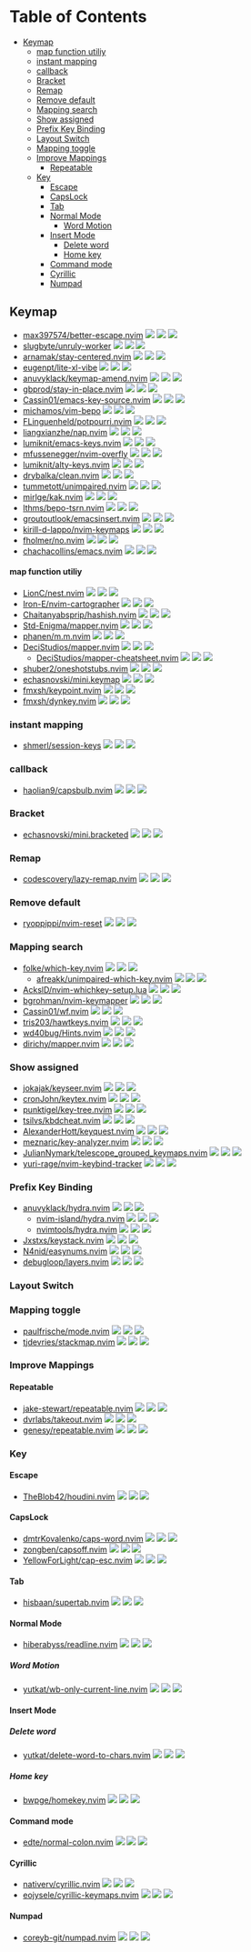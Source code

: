 # Table of Contents

<!-- toc -->

- [Keymap](#keymap)
    + [map function utiliy](#map-function-utiliy)
  * [instant mapping](#instant-mapping)
  * [callback](#callback)
  * [Bracket](#bracket)
  * [Remap](#remap)
  * [Remove default](#remove-default)
  * [Mapping search](#mapping-search)
  * [Show assigned](#show-assigned)
  * [Prefix Key Binding](#prefix-key-binding)
  * [Layout Switch](#layout-switch)
  * [Mapping toggle](#mapping-toggle)
  * [Improve Mappings](#improve-mappings)
    + [Repeatable](#repeatable)
  * [Key](#key)
    + [Escape](#escape)
    + [CapsLock](#capslock)
    + [Tab](#tab)
    + [Normal Mode](#normal-mode)
      - [Word Motion](#word-motion)
    + [Insert Mode](#insert-mode)
      - [Delete word](#delete-word)
      - [Home key](#home-key)
    + [Command mode](#command-mode)
    + [Cyrillic](#cyrillic)
    + [Numpad](#numpad)

<!-- tocstop -->

## Keymap

- [max397574/better-escape.nvim](https://github.com/max397574/better-escape.nvim) ![](https://img.shields.io/github/stars/max397574/better-escape.nvim) ![](https://img.shields.io/github/last-commit/max397574/better-escape.nvim) ![](https://img.shields.io/github/commit-activity/y/max397574/better-escape.nvim)
- [slugbyte/unruly-worker](https://github.com/slugbyte/unruly-worker) ![](https://img.shields.io/github/stars/slugbyte/unruly-worker) ![](https://img.shields.io/github/last-commit/slugbyte/unruly-worker) ![](https://img.shields.io/github/commit-activity/y/slugbyte/unruly-worker)
- [arnamak/stay-centered.nvim](https://github.com/arnamak/stay-centered.nvim) ![](https://img.shields.io/github/stars/arnamak/stay-centered.nvim) ![](https://img.shields.io/github/last-commit/arnamak/stay-centered.nvim) ![](https://img.shields.io/github/commit-activity/y/arnamak/stay-centered.nvim)
- [eugenpt/lite-xl-vibe](https://github.com/eugenpt/lite-xl-vibe) ![](https://img.shields.io/github/stars/eugenpt/lite-xl-vibe) ![](https://img.shields.io/github/last-commit/eugenpt/lite-xl-vibe) ![](https://img.shields.io/github/commit-activity/y/eugenpt/lite-xl-vibe)
- [anuvyklack/keymap-amend.nvim](https://github.com/anuvyklack/keymap-amend.nvim) ![](https://img.shields.io/github/stars/anuvyklack/keymap-amend.nvim) ![](https://img.shields.io/github/last-commit/anuvyklack/keymap-amend.nvim) ![](https://img.shields.io/github/commit-activity/y/anuvyklack/keymap-amend.nvim)
- [gbprod/stay-in-place.nvim](https://github.com/gbprod/stay-in-place.nvim) ![](https://img.shields.io/github/stars/gbprod/stay-in-place.nvim) ![](https://img.shields.io/github/last-commit/gbprod/stay-in-place.nvim) ![](https://img.shields.io/github/commit-activity/y/gbprod/stay-in-place.nvim)
- [Cassin01/emacs-key-source.nvim](https://github.com/Cassin01/emacs-key-source.nvim) ![](https://img.shields.io/github/stars/Cassin01/emacs-key-source.nvim) ![](https://img.shields.io/github/last-commit/Cassin01/emacs-key-source.nvim) ![](https://img.shields.io/github/commit-activity/y/Cassin01/emacs-key-source.nvim)
- [michamos/vim-bepo](https://github.com/michamos/vim-bepo) ![](https://img.shields.io/github/stars/michamos/vim-bepo) ![](https://img.shields.io/github/last-commit/michamos/vim-bepo) ![](https://img.shields.io/github/commit-activity/y/michamos/vim-bepo)
- [FLinguenheld/potpourri.nvim](https://github.com/FLinguenheld/potpourri.nvim) ![](https://img.shields.io/github/stars/FLinguenheld/potpourri.nvim) ![](https://img.shields.io/github/last-commit/FLinguenheld/potpourri.nvim) ![](https://img.shields.io/github/commit-activity/y/FLinguenheld/potpourri.nvim)
- [liangxianzhe/nap.nvim](https://github.com/liangxianzhe/nap.nvim) ![](https://img.shields.io/github/stars/liangxianzhe/nap.nvim) ![](https://img.shields.io/github/last-commit/liangxianzhe/nap.nvim) ![](https://img.shields.io/github/commit-activity/y/liangxianzhe/nap.nvim)
- [lumiknit/emacs-keys.nvim](https://github.com/lumiknit/emacs-keys.nvim) ![](https://img.shields.io/github/stars/lumiknit/emacs-keys.nvim) ![](https://img.shields.io/github/last-commit/lumiknit/emacs-keys.nvim) ![](https://img.shields.io/github/commit-activity/y/lumiknit/emacs-keys.nvim)
- [mfussenegger/nvim-overfly](https://github.com/mfussenegger/nvim-overfly) ![](https://img.shields.io/github/stars/mfussenegger/nvim-overfly) ![](https://img.shields.io/github/last-commit/mfussenegger/nvim-overfly) ![](https://img.shields.io/github/commit-activity/y/mfussenegger/nvim-overfly)
- [lumiknit/alty-keys.nvim](https://github.com/lumiknit/alty-keys.nvim) ![](https://img.shields.io/github/stars/lumiknit/alty-keys.nvim) ![](https://img.shields.io/github/last-commit/lumiknit/alty-keys.nvim) ![](https://img.shields.io/github/commit-activity/y/lumiknit/alty-keys.nvim)
- [drybalka/clean.nvim](https://github.com/drybalka/clean.nvim) ![](https://img.shields.io/github/stars/drybalka/clean.nvim) ![](https://img.shields.io/github/last-commit/drybalka/clean.nvim) ![](https://img.shields.io/github/commit-activity/y/drybalka/clean.nvim)
- [tummetott/unimpaired.nvim](https://github.com/tummetott/unimpaired.nvim) ![](https://img.shields.io/github/stars/tummetott/unimpaired.nvim) ![](https://img.shields.io/github/last-commit/tummetott/unimpaired.nvim) ![](https://img.shields.io/github/commit-activity/y/tummetott/unimpaired.nvim)
- [mirlge/kak.nvim](https://github.com/mirlge/kak.nvim) ![](https://img.shields.io/github/stars/mirlge/kak.nvim) ![](https://img.shields.io/github/last-commit/mirlge/kak.nvim) ![](https://img.shields.io/github/commit-activity/y/mirlge/kak.nvim)
- [lthms/bepo-tsrn.nvim](https://github.com/lthms/bepo-tsrn.nvim) ![](https://img.shields.io/github/stars/lthms/bepo-tsrn.nvim) ![](https://img.shields.io/github/last-commit/lthms/bepo-tsrn.nvim) ![](https://img.shields.io/github/commit-activity/y/lthms/bepo-tsrn.nvim)
- [groutoutlook/emacsinsert.nvim](https://github.com/groutoutlook/emacsinsert.nvim) ![](https://img.shields.io/github/stars/groutoutlook/emacsinsert.nvim) ![](https://img.shields.io/github/last-commit/groutoutlook/emacsinsert.nvim) ![](https://img.shields.io/github/commit-activity/y/groutoutlook/emacsinsert.nvim)
- [kirill-d-lappo/nvim-keymaps](https://github.com/kirill-d-lappo/nvim-keymaps) ![](https://img.shields.io/github/stars/kirill-d-lappo/nvim-keymaps) ![](https://img.shields.io/github/last-commit/kirill-d-lappo/nvim-keymaps) ![](https://img.shields.io/github/commit-activity/y/kirill-d-lappo/nvim-keymaps)
- [fholmer/no.nvim](https://github.com/fholmer/no.nvim) ![](https://img.shields.io/github/stars/fholmer/no.nvim) ![](https://img.shields.io/github/last-commit/fholmer/no.nvim) ![](https://img.shields.io/github/commit-activity/y/fholmer/no.nvim)
- [chachacollins/emacs.nvim](https://github.com/chachacollins/emacs.nvim) ![](https://img.shields.io/github/stars/chachacollins/emacs.nvim) ![](https://img.shields.io/github/last-commit/chachacollins/emacs.nvim) ![](https://img.shields.io/github/commit-activity/y/chachacollins/emacs.nvim)

#### map function utiliy

- [LionC/nest.nvim](https://github.com/LionC/nest.nvim) ![](https://img.shields.io/github/stars/LionC/nest.nvim) ![](https://img.shields.io/github/last-commit/LionC/nest.nvim) ![](https://img.shields.io/github/commit-activity/y/LionC/nest.nvim)
- [Iron-E/nvim-cartographer](https://github.com/Iron-E/nvim-cartographer) ![](https://img.shields.io/github/stars/Iron-E/nvim-cartographer) ![](https://img.shields.io/github/last-commit/Iron-E/nvim-cartographer) ![](https://img.shields.io/github/commit-activity/y/Iron-E/nvim-cartographer)
- [Chaitanyabsprip/hashish.nvim](https://github.com/Chaitanyabsprip/hashish.nvim) ![](https://img.shields.io/github/stars/Chaitanyabsprip/hashish.nvim) ![](https://img.shields.io/github/last-commit/Chaitanyabsprip/hashish.nvim) ![](https://img.shields.io/github/commit-activity/y/Chaitanyabsprip/hashish.nvim)
- [Std-Enigma/mapper.nvim](https://github.com/Std-Enigma/mapper.nvim) ![](https://img.shields.io/github/stars/Std-Enigma/mapper.nvim) ![](https://img.shields.io/github/last-commit/Std-Enigma/mapper.nvim) ![](https://img.shields.io/github/commit-activity/y/Std-Enigma/mapper.nvim)
- [phanen/m.m.nvim](https://github.com/phanen/m.m.nvim) ![](https://img.shields.io/github/stars/phanen/m.m.nvim) ![](https://img.shields.io/github/last-commit/phanen/m.m.nvim) ![](https://img.shields.io/github/commit-activity/y/phanen/m.m.nvim)
- [DeciStudios/mapper.nvim](https://github.com/DeciStudios/mapper.nvim) ![](https://img.shields.io/github/stars/DeciStudios/mapper.nvim) ![](https://img.shields.io/github/last-commit/DeciStudios/mapper.nvim) ![](https://img.shields.io/github/commit-activity/y/DeciStudios/mapper.nvim)
  - [DeciStudios/mapper-cheatsheet.nvim](https://github.com/DeciStudios/mapper-cheatsheet.nvim) ![](https://img.shields.io/github/stars/DeciStudios/mapper-cheatsheet.nvim) ![](https://img.shields.io/github/last-commit/DeciStudios/mapper-cheatsheet.nvim) ![](https://img.shields.io/github/commit-activity/y/DeciStudios/mapper-cheatsheet.nvim)
- [shuber2/oneshotstubs.nvim](https://github.com/shuber2/oneshotstubs.nvim) ![](https://img.shields.io/github/stars/shuber2/oneshotstubs.nvim) ![](https://img.shields.io/github/last-commit/shuber2/oneshotstubs.nvim) ![](https://img.shields.io/github/commit-activity/y/shuber2/oneshotstubs.nvim)
- [echasnovski/mini.keymap](https://github.com/echasnovski/mini.keymap) ![](https://img.shields.io/github/stars/echasnovski/mini.keymap) ![](https://img.shields.io/github/last-commit/echasnovski/mini.keymap) ![](https://img.shields.io/github/commit-activity/y/echasnovski/mini.keymap)
- [fmxsh/keypoint.nvim](https://github.com/fmxsh/keypoint.nvim) ![](https://img.shields.io/github/stars/fmxsh/keypoint.nvim) ![](https://img.shields.io/github/last-commit/fmxsh/keypoint.nvim) ![](https://img.shields.io/github/commit-activity/y/fmxsh/keypoint.nvim)
- [fmxsh/dynkey.nvim](https://github.com/fmxsh/dynkey.nvim) ![](https://img.shields.io/github/stars/fmxsh/dynkey.nvim) ![](https://img.shields.io/github/last-commit/fmxsh/dynkey.nvim) ![](https://img.shields.io/github/commit-activity/y/fmxsh/dynkey.nvim)


### instant mapping

- [shmerl/session-keys](https://github.com/shmerl/session-keys) ![](https://img.shields.io/github/stars/shmerl/session-keys) ![](https://img.shields.io/github/last-commit/shmerl/session-keys) ![](https://img.shields.io/github/commit-activity/y/shmerl/session-keys)

### callback

- [haolian9/capsbulb.nvim](https://github.com/haolian9/capsbulb.nvim) ![](https://img.shields.io/github/stars/haolian9/capsbulb.nvim) ![](https://img.shields.io/github/last-commit/haolian9/capsbulb.nvim) ![](https://img.shields.io/github/commit-activity/y/haolian9/capsbulb.nvim)

### Bracket

- [echasnovski/mini.bracketed](https://github.com/echasnovski/mini.bracketed) ![](https://img.shields.io/github/stars/echasnovski/mini.bracketed) ![](https://img.shields.io/github/last-commit/echasnovski/mini.bracketed) ![](https://img.shields.io/github/commit-activity/y/echasnovski/mini.bracketed)

### Remap

- [codescovery/lazy-remap.nvim](https://github.com/codescovery/lazy-remap.nvim) ![](https://img.shields.io/github/stars/codescovery/lazy-remap.nvim) ![](https://img.shields.io/github/last-commit/codescovery/lazy-remap.nvim) ![](https://img.shields.io/github/commit-activity/y/codescovery/lazy-remap.nvim)

### Remove default

- [ryoppippi/nvim-reset](https://github.com/ryoppippi/nvim-reset) ![](https://img.shields.io/github/stars/ryoppippi/nvim-reset) ![](https://img.shields.io/github/last-commit/ryoppippi/nvim-reset) ![](https://img.shields.io/github/commit-activity/y/ryoppippi/nvim-reset)

### Mapping search

- [folke/which-key.nvim](https://github.com/folke/which-key.nvim) ![](https://img.shields.io/github/stars/folke/which-key.nvim) ![](https://img.shields.io/github/last-commit/folke/which-key.nvim) ![](https://img.shields.io/github/commit-activity/y/folke/which-key.nvim)
  - [afreakk/unimpaired-which-key.nvim](https://github.com/afreakk/unimpaired-which-key.nvim) ![](https://img.shields.io/github/stars/afreakk/unimpaired-which-key.nvim) ![](https://img.shields.io/github/last-commit/afreakk/unimpaired-which-key.nvim) ![](https://img.shields.io/github/commit-activity/y/afreakk/unimpaired-which-key.nvim)
- [AckslD/nvim-whichkey-setup.lua](https://github.com/AckslD/nvim-whichkey-setup.lua) ![](https://img.shields.io/github/stars/AckslD/nvim-whichkey-setup.lua) ![](https://img.shields.io/github/last-commit/AckslD/nvim-whichkey-setup.lua) ![](https://img.shields.io/github/commit-activity/y/AckslD/nvim-whichkey-setup.lua)
- [bgrohman/nvim-keymapper](https://github.com/bgrohman/nvim-keymapper) ![](https://img.shields.io/github/stars/bgrohman/nvim-keymapper) ![](https://img.shields.io/github/last-commit/bgrohman/nvim-keymapper) ![](https://img.shields.io/github/commit-activity/y/bgrohman/nvim-keymapper)
- [Cassin01/wf.nvim](https://github.com/Cassin01/wf.nvim) ![](https://img.shields.io/github/stars/Cassin01/wf.nvim) ![](https://img.shields.io/github/last-commit/Cassin01/wf.nvim) ![](https://img.shields.io/github/commit-activity/y/Cassin01/wf.nvim)
- [tris203/hawtkeys.nvim](https://github.com/tris203/hawtkeys.nvim) ![](https://img.shields.io/github/stars/tris203/hawtkeys.nvim) ![](https://img.shields.io/github/last-commit/tris203/hawtkeys.nvim) ![](https://img.shields.io/github/commit-activity/y/tris203/hawtkeys.nvim)
- [wd40bug/Hints.nvim](https://github.com/wd40bug/Hints.nvim) ![](https://img.shields.io/github/stars/wd40bug/Hints.nvim) ![](https://img.shields.io/github/last-commit/wd40bug/Hints.nvim) ![](https://img.shields.io/github/commit-activity/y/wd40bug/Hints.nvim)
- [dirichy/mapper.nvim](https://github.com/dirichy/mapper.nvim) ![](https://img.shields.io/github/stars/dirichy/mapper.nvim) ![](https://img.shields.io/github/last-commit/dirichy/mapper.nvim) ![](https://img.shields.io/github/commit-activity/y/dirichy/mapper.nvim)

### Show assigned

- [jokajak/keyseer.nvim](https://github.com/jokajak/keyseer.nvim) ![](https://img.shields.io/github/stars/jokajak/keyseer.nvim) ![](https://img.shields.io/github/last-commit/jokajak/keyseer.nvim) ![](https://img.shields.io/github/commit-activity/y/jokajak/keyseer.nvim)
- [cronJohn/keytex.nvim](https://github.com/cronJohn/keytex.nvim) ![](https://img.shields.io/github/stars/cronJohn/keytex.nvim) ![](https://img.shields.io/github/last-commit/cronJohn/keytex.nvim) ![](https://img.shields.io/github/commit-activity/y/cronJohn/keytex.nvim)
- [punktigel/key-tree.nvim](https://github.com/punktigel/key-tree.nvim) ![](https://img.shields.io/github/stars/punktigel/key-tree.nvim) ![](https://img.shields.io/github/last-commit/punktigel/key-tree.nvim) ![](https://img.shields.io/github/commit-activity/y/punktigel/key-tree.nvim)
- [tsilvs/kbdcheat.nvim](https://github.com/tsilvs/kbdcheat.nvim) ![](https://img.shields.io/github/stars/tsilvs/kbdcheat.nvim) ![](https://img.shields.io/github/last-commit/tsilvs/kbdcheat.nvim) ![](https://img.shields.io/github/commit-activity/y/tsilvs/kbdcheat.nvim)
- [AlexanderHott/keyquest.nvim](https://github.com/AlexanderHott/keyquest.nvim) ![](https://img.shields.io/github/stars/AlexanderHott/keyquest.nvim) ![](https://img.shields.io/github/last-commit/AlexanderHott/keyquest.nvim) ![](https://img.shields.io/github/commit-activity/y/AlexanderHott/keyquest.nvim)
- [meznaric/key-analyzer.nvim](https://github.com/meznaric/key-analyzer.nvim) ![](https://img.shields.io/github/stars/meznaric/key-analyzer.nvim) ![](https://img.shields.io/github/last-commit/meznaric/key-analyzer.nvim) ![](https://img.shields.io/github/commit-activity/y/meznaric/key-analyzer.nvim)
- [JulianNymark/telescope_grouped_keymaps.nvim](https://github.com/JulianNymark/telescope_grouped_keymaps.nvim) ![](https://img.shields.io/github/stars/JulianNymark/telescope_grouped_keymaps.nvim) ![](https://img.shields.io/github/last-commit/JulianNymark/telescope_grouped_keymaps.nvim) ![](https://img.shields.io/github/commit-activity/y/JulianNymark/telescope_grouped_keymaps.nvim)
- [yuri-rage/nvim-keybind-tracker](https://github.com/yuri-rage/nvim-keybind-tracker) ![](https://img.shields.io/github/stars/yuri-rage/nvim-keybind-tracker) ![](https://img.shields.io/github/last-commit/yuri-rage/nvim-keybind-tracker) ![](https://img.shields.io/github/commit-activity/y/yuri-rage/nvim-keybind-tracker)

### Prefix Key Binding

- [anuvyklack/hydra.nvim](https://github.com/anuvyklack/hydra.nvim) ![](https://img.shields.io/github/stars/anuvyklack/hydra.nvim) ![](https://img.shields.io/github/last-commit/anuvyklack/hydra.nvim) ![](https://img.shields.io/github/commit-activity/y/anuvyklack/hydra.nvim)
  - [nvim-island/hydra.nvim](https://github.com/nvim-island/hydra.nvim) ![](https://img.shields.io/github/stars/nvim-island/hydra.nvim) ![](https://img.shields.io/github/last-commit/nvim-island/hydra.nvim) ![](https://img.shields.io/github/commit-activity/y/nvim-island/hydra.nvim)
  - [nvimtools/hydra.nvim](https://github.com/nvimtools/hydra.nvim) ![](https://img.shields.io/github/stars/nvimtools/hydra.nvim) ![](https://img.shields.io/github/last-commit/nvimtools/hydra.nvim) ![](https://img.shields.io/github/commit-activity/y/nvimtools/hydra.nvim)
- [Jxstxs/keystack.nvim](https://github.com/Jxstxs/keystack.nvim) ![](https://img.shields.io/github/stars/Jxstxs/keystack.nvim) ![](https://img.shields.io/github/last-commit/Jxstxs/keystack.nvim) ![](https://img.shields.io/github/commit-activity/y/Jxstxs/keystack.nvim)
- [N4nid/easynums.nvim](https://github.com/N4nid/easynums.nvim) ![](https://img.shields.io/github/stars/N4nid/easynums.nvim) ![](https://img.shields.io/github/last-commit/N4nid/easynums.nvim) ![](https://img.shields.io/github/commit-activity/y/N4nid/easynums.nvim)
- [debugloop/layers.nvim](https://github.com/debugloop/layers.nvim) ![](https://img.shields.io/github/stars/debugloop/layers.nvim) ![](https://img.shields.io/github/last-commit/debugloop/layers.nvim) ![](https://img.shields.io/github/commit-activity/y/debugloop/layers.nvim)

### Layout Switch

### Mapping toggle

- [paulfrische/mode.nvim](https://github.com/paulfrische/mode.nvim) ![](https://img.shields.io/github/stars/paulfrische/mode.nvim) ![](https://img.shields.io/github/last-commit/paulfrische/mode.nvim) ![](https://img.shields.io/github/commit-activity/y/paulfrische/mode.nvim)
- [tjdevries/stackmap.nvim](https://github.com/tjdevries/stackmap.nvim) ![](https://img.shields.io/github/stars/tjdevries/stackmap.nvim) ![](https://img.shields.io/github/last-commit/tjdevries/stackmap.nvim) ![](https://img.shields.io/github/commit-activity/y/tjdevries/stackmap.nvim)

### Improve Mappings

#### Repeatable

- [jake-stewart/repeatable.nvim](https://github.com/jake-stewart/repeatable.nvim) ![](https://img.shields.io/github/stars/jake-stewart/repeatable.nvim) ![](https://img.shields.io/github/last-commit/jake-stewart/repeatable.nvim) ![](https://img.shields.io/github/commit-activity/y/jake-stewart/repeatable.nvim)
- [dvrlabs/takeout.nvim](https://github.com/dvrlabs/takeout.nvim) ![](https://img.shields.io/github/stars/dvrlabs/takeout.nvim) ![](https://img.shields.io/github/last-commit/dvrlabs/takeout.nvim) ![](https://img.shields.io/github/commit-activity/y/dvrlabs/takeout.nvim)
- [genesy/repeatable.nvim](https://github.com/genesy/repeatable.nvim) ![](https://img.shields.io/github/stars/genesy/repeatable.nvim) ![](https://img.shields.io/github/last-commit/genesy/repeatable.nvim) ![](https://img.shields.io/github/commit-activity/y/genesy/repeatable.nvim)

### Key

#### Escape

- [TheBlob42/houdini.nvim](https://github.com/TheBlob42/houdini.nvim) ![](https://img.shields.io/github/stars/TheBlob42/houdini.nvim) ![](https://img.shields.io/github/last-commit/TheBlob42/houdini.nvim) ![](https://img.shields.io/github/commit-activity/y/TheBlob42/houdini.nvim)

#### CapsLock

- [dmtrKovalenko/caps-word.nvim](https://github.com/dmtrKovalenko/caps-word.nvim) ![](https://img.shields.io/github/stars/dmtrKovalenko/caps-word.nvim) ![](https://img.shields.io/github/last-commit/dmtrKovalenko/caps-word.nvim) ![](https://img.shields.io/github/commit-activity/y/dmtrKovalenko/caps-word.nvim)
- [zongben/capsoff.nvim](https://github.com/zongben/capsoff.nvim) ![](https://img.shields.io/github/stars/zongben/capsoff.nvim) ![](https://img.shields.io/github/last-commit/zongben/capsoff.nvim) ![](https://img.shields.io/github/commit-activity/y/zongben/capsoff.nvim)
- [YellowForLight/cap-esc.nvim](https://github.com/YellowForLight/cap-esc.nvim) ![](https://img.shields.io/github/stars/YellowForLight/cap-esc.nvim) ![](https://img.shields.io/github/last-commit/YellowForLight/cap-esc.nvim) ![](https://img.shields.io/github/commit-activity/y/YellowForLight/cap-esc.nvim)

#### Tab

- [hisbaan/supertab.nvim](https://github.com/hisbaan/supertab.nvim) ![](https://img.shields.io/github/stars/hisbaan/supertab.nvim) ![](https://img.shields.io/github/last-commit/hisbaan/supertab.nvim) ![](https://img.shields.io/github/commit-activity/y/hisbaan/supertab.nvim)

#### Normal Mode

- [hiberabyss/readline.nvim](https://github.com/hiberabyss/readline.nvim) ![](https://img.shields.io/github/stars/hiberabyss/readline.nvim) ![](https://img.shields.io/github/last-commit/hiberabyss/readline.nvim) ![](https://img.shields.io/github/commit-activity/y/hiberabyss/readline.nvim)

##### Word Motion

- [yutkat/wb-only-current-line.nvim](https://github.com/yutkat/wb-only-current-line.nvim) ![](https://img.shields.io/github/stars/yutkat/wb-only-current-line.nvim) ![](https://img.shields.io/github/last-commit/yutkat/wb-only-current-line.nvim) ![](https://img.shields.io/github/commit-activity/y/yutkat/wb-only-current-line.nvim)

#### Insert Mode

##### Delete word

- [yutkat/delete-word-to-chars.nvim](https://github.com/yutkat/delete-word-to-chars.nvim) ![](https://img.shields.io/github/stars/yutkat/delete-word-to-chars.nvim) ![](https://img.shields.io/github/last-commit/yutkat/delete-word-to-chars.nvim) ![](https://img.shields.io/github/commit-activity/y/yutkat/delete-word-to-chars.nvim)

##### Home key

- [bwpge/homekey.nvim](https://github.com/bwpge/homekey.nvim) ![](https://img.shields.io/github/stars/bwpge/homekey.nvim) ![](https://img.shields.io/github/last-commit/bwpge/homekey.nvim) ![](https://img.shields.io/github/commit-activity/y/bwpge/homekey.nvim)

#### Command mode

- [edte/normal-colon.nvim](https://github.com/edte/normal-colon.nvim) ![](https://img.shields.io/github/stars/edte/normal-colon.nvim) ![](https://img.shields.io/github/last-commit/edte/normal-colon.nvim) ![](https://img.shields.io/github/commit-activity/y/edte/normal-colon.nvim)

#### Cyrillic

- [nativerv/cyrillic.nvim](https://github.com/nativerv/cyrillic.nvim) ![](https://img.shields.io/github/stars/nativerv/cyrillic.nvim) ![](https://img.shields.io/github/last-commit/nativerv/cyrillic.nvim) ![](https://img.shields.io/github/commit-activity/y/nativerv/cyrillic.nvim)
- [eojysele/cyrillic-keymaps.nvim](https://github.com/eojysele/cyrillic-keymaps.nvim) ![](https://img.shields.io/github/stars/eojysele/cyrillic-keymaps.nvim) ![](https://img.shields.io/github/last-commit/eojysele/cyrillic-keymaps.nvim) ![](https://img.shields.io/github/commit-activity/y/eojysele/cyrillic-keymaps.nvim)

#### Numpad

- [coreyb-git/numpad.nvim](https://github.com/coreyb-git/numpad.nvim) ![](https://img.shields.io/github/stars/coreyb-git/numpad.nvim) ![](https://img.shields.io/github/last-commit/coreyb-git/numpad.nvim) ![](https://img.shields.io/github/commit-activity/y/coreyb-git/numpad.nvim)
